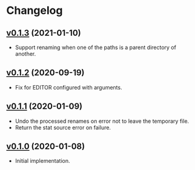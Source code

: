 # Changelog
## [v0.1.3](https://github.com/itchyny/mmv/compare/v0.1.2..v0.1.3) (2021-01-10)
* Support renaming when one of the paths is a parent directory of another.

## [v0.1.2](https://github.com/itchyny/mmv/compare/v0.1.1..v0.1.2) (2020-09-19)
* Fix for EDITOR configured with arguments.

## [v0.1.1](https://github.com/itchyny/mmv/compare/v0.1.0..v0.1.1) (2020-01-09)
* Undo the processed renames on error not to leave the temporary file.
* Return the stat source error on failure.

## [v0.1.0](https://github.com/itchyny/mmv/compare/ac88fa9...v0.1.0) (2020-01-08)
* Initial implementation.
